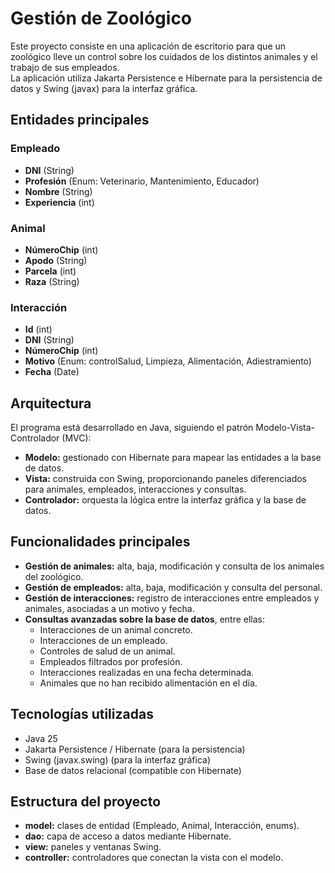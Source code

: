 # Gestión de Zoológico

Este proyecto consiste en una aplicación de escritorio para que un zoológico lleve un control sobre los cuidados de los distintos animales y el trabajo de sus empleados.  
La aplicación utiliza Jakarta Persistence e Hibernate para la persistencia de datos y Swing (javax) para la interfaz gráfica.

## Entidades principales

### Empleado
- **DNI** (String)  
- **Profesión** (Enum: Veterinario, Mantenimiento, Educador)  
- **Nombre** (String)  
- **Experiencia** (int)  

### Animal
- **NúmeroChip** (int)  
- **Apodo** (String)  
- **Parcela** (int)  
- **Raza** (String)  

### Interacción
- **Id** (int)  
- **DNI** (String)  
- **NúmeroChip** (int)  
- **Motivo** (Enum: controlSalud, Limpieza, Alimentación, Adiestramiento)  
- **Fecha** (Date)  

## Arquitectura

El programa está desarrollado en Java, siguiendo el patrón Modelo-Vista-Controlador (MVC):

- **Modelo:** gestionado con Hibernate para mapear las entidades a la base de datos.  
- **Vista:** construida con Swing, proporcionando paneles diferenciados para animales, empleados, interacciones y consultas.  
- **Controlador:** orquesta la lógica entre la interfaz gráfica y la base de datos.  

## Funcionalidades principales

- **Gestión de animales:** alta, baja, modificación y consulta de los animales del zoológico.  
- **Gestión de empleados:** alta, baja, modificación y consulta del personal.  
- **Gestión de interacciones:** registro de interacciones entre empleados y animales, asociadas a un motivo y fecha.  
- **Consultas avanzadas sobre la base de datos**, entre ellas:  
  - Interacciones de un animal concreto.  
  - Interacciones de un empleado.  
  - Controles de salud de un animal.  
  - Empleados filtrados por profesión.  
  - Interacciones realizadas en una fecha determinada.  
  - Animales que no han recibido alimentación en el día.  

## Tecnologías utilizadas

- Java 25  
- Jakarta Persistence / Hibernate (para la persistencia)  
- Swing (javax.swing) (para la interfaz gráfica)  
- Base de datos relacional (compatible con Hibernate)  

## Estructura del proyecto

- **model:** clases de entidad (Empleado, Animal, Interacción, enums).  
- **dao:** capa de acceso a datos mediante Hibernate.  
- **view:** paneles y ventanas Swing.  
- **controller:** controladores que conectan la vista con el modelo.  
